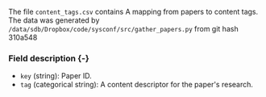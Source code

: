 The file `content_tags.csv` contains A mapping from papers to content tags.
The data was generated by `/data/sdb/Dropbox/code/sysconf/src/gather_papers.py` from git hash 310a548


### Field description {-}

  * `key` (string): Paper ID.
  * `tag` (categorical string): A content descriptor for the paper's research.
